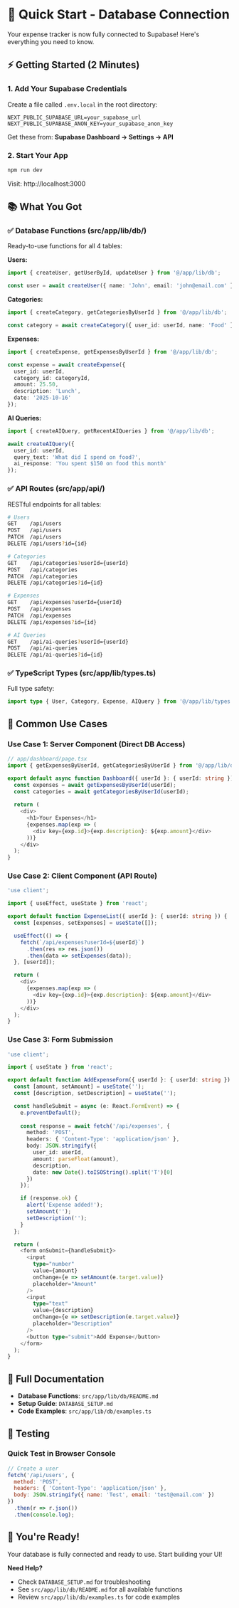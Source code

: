 # 🚀 Quick Start - Database Connection

Your expense tracker is now fully connected to Supabase! Here's everything you need to know.

## ⚡ Getting Started (2 Minutes)

### 1. Add Your Supabase Credentials

Create a file called `.env.local` in the root directory:

```env
NEXT_PUBLIC_SUPABASE_URL=your_supabase_url
NEXT_PUBLIC_SUPABASE_ANON_KEY=your_supabase_anon_key
```

Get these from: **Supabase Dashboard → Settings → API**

### 2. Start Your App

```bash
npm run dev
```

Visit: http://localhost:3000

## 📚 What You Got

### ✅ Database Functions (src/app/lib/db/)

Ready-to-use functions for all 4 tables:

**Users:**
```typescript
import { createUser, getUserById, updateUser } from '@/app/lib/db';

const user = await createUser({ name: 'John', email: 'john@email.com' });
```

**Categories:**
```typescript
import { createCategory, getCategoriesByUserId } from '@/app/lib/db';

const category = await createCategory({ user_id: userId, name: 'Food' });
```

**Expenses:**
```typescript
import { createExpense, getExpensesByUserId } from '@/app/lib/db';

const expense = await createExpense({
  user_id: userId,
  category_id: categoryId,
  amount: 25.50,
  description: 'Lunch',
  date: '2025-10-16'
});
```

**AI Queries:**
```typescript
import { createAIQuery, getRecentAIQueries } from '@/app/lib/db';

await createAIQuery({
  user_id: userId,
  query_text: 'What did I spend on food?',
  ai_response: 'You spent $150 on food this month'
});
```

### ✅ API Routes (src/app/api/)

RESTful endpoints for all tables:

```bash
# Users
GET    /api/users
POST   /api/users
PATCH  /api/users
DELETE /api/users?id={id}

# Categories
GET    /api/categories?userId={userId}
POST   /api/categories
PATCH  /api/categories
DELETE /api/categories?id={id}

# Expenses
GET    /api/expenses?userId={userId}
POST   /api/expenses
PATCH  /api/expenses
DELETE /api/expenses?id={id}

# AI Queries
GET    /api/ai-queries?userId={userId}
POST   /api/ai-queries
DELETE /api/ai-queries?id={id}
```

### ✅ TypeScript Types (src/app/lib/types.ts)

Full type safety:
```typescript
import type { User, Category, Expense, AIQuery } from '@/app/lib/types';
```

## 🎯 Common Use Cases

### Use Case 1: Server Component (Direct DB Access)

```typescript
// app/dashboard/page.tsx
import { getExpensesByUserId, getCategoriesByUserId } from '@/app/lib/db';

export default async function Dashboard({ userId }: { userId: string }) {
  const expenses = await getExpensesByUserId(userId);
  const categories = await getCategoriesByUserId(userId);
  
  return (
    <div>
      <h1>Your Expenses</h1>
      {expenses.map(exp => (
        <div key={exp.id}>{exp.description}: ${exp.amount}</div>
      ))}
    </div>
  );
}
```

### Use Case 2: Client Component (API Route)

```typescript
'use client';

import { useEffect, useState } from 'react';

export default function ExpenseList({ userId }: { userId: string }) {
  const [expenses, setExpenses] = useState([]);

  useEffect(() => {
    fetch(`/api/expenses?userId=${userId}`)
      .then(res => res.json())
      .then(data => setExpenses(data));
  }, [userId]);

  return (
    <div>
      {expenses.map(exp => (
        <div key={exp.id}>{exp.description}: ${exp.amount}</div>
      ))}
    </div>
  );
}
```

### Use Case 3: Form Submission

```typescript
'use client';

import { useState } from 'react';

export default function AddExpenseForm({ userId }: { userId: string }) {
  const [amount, setAmount] = useState('');
  const [description, setDescription] = useState('');

  const handleSubmit = async (e: React.FormEvent) => {
    e.preventDefault();
    
    const response = await fetch('/api/expenses', {
      method: 'POST',
      headers: { 'Content-Type': 'application/json' },
      body: JSON.stringify({
        user_id: userId,
        amount: parseFloat(amount),
        description,
        date: new Date().toISOString().split('T')[0]
      })
    });

    if (response.ok) {
      alert('Expense added!');
      setAmount('');
      setDescription('');
    }
  };

  return (
    <form onSubmit={handleSubmit}>
      <input 
        type="number" 
        value={amount} 
        onChange={e => setAmount(e.target.value)}
        placeholder="Amount"
      />
      <input 
        type="text" 
        value={description} 
        onChange={e => setDescription(e.target.value)}
        placeholder="Description"
      />
      <button type="submit">Add Expense</button>
    </form>
  );
}
```

## 📖 Full Documentation

- **Database Functions**: `src/app/lib/db/README.md`
- **Setup Guide**: `DATABASE_SETUP.md`
- **Code Examples**: `src/app/lib/db/examples.ts`

## 🧪 Testing

### Quick Test in Browser Console

```javascript
// Create a user
fetch('/api/users', {
  method: 'POST',
  headers: { 'Content-Type': 'application/json' },
  body: JSON.stringify({ name: 'Test', email: 'test@email.com' })
})
  .then(r => r.json())
  .then(console.log);
```

## 🎉 You're Ready!

Your database is fully connected and ready to use. Start building your UI!

**Need Help?**
- Check `DATABASE_SETUP.md` for troubleshooting
- See `src/app/lib/db/README.md` for all available functions
- Review `src/app/lib/db/examples.ts` for code examples






